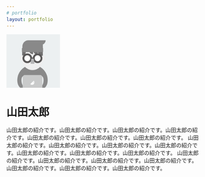 ```yaml
---
# portfolio
layout: portfolio
---
```


<img src="taro.png" width="140" height="140" alt="太郎のアイコン">

山田太郎
=======

山田太郎の紹介です。山田太郎の紹介です。山田太郎の紹介です。山田太郎の紹介です。山田太郎の紹介です。山田太郎の紹介です。山田太郎の紹介です。
山田太郎の紹介です。山田太郎の紹介です。山田太郎の紹介です。山田太郎の紹介です。山田太郎の紹介です。山田太郎の紹介です。山田太郎の紹介です。
山田太郎の紹介です。山田太郎の紹介です。山田太郎の紹介です。山田太郎の紹介です。山田太郎の紹介です。山田太郎の紹介です。山田太郎の紹介です。
